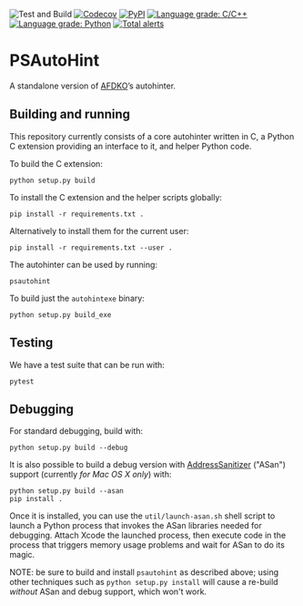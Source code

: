 ![Test and Build](https://github.com/adobe-type-tools/psautohint/workflows/Test%20and%20Build/badge.svg)
[![Codecov](https://codecov.io/gh/adobe-type-tools/psautohint/branch/master/graph/badge.svg)](https://codecov.io/gh/adobe-type-tools/psautohint)
[![PyPI](https://img.shields.io/pypi/v/psautohint.svg)](https://pypi.org/project/psautohint)
[![Language grade: C/C++](https://img.shields.io/lgtm/grade/cpp/g/adobe-type-tools/psautohint.svg?logo=lgtm&logoWidth=18)](https://lgtm.com/projects/g/adobe-type-tools/psautohint/context:cpp)
[![Language grade: Python](https://img.shields.io/lgtm/grade/python/g/adobe-type-tools/psautohint.svg?logo=lgtm&logoWidth=18)](https://lgtm.com/projects/g/adobe-type-tools/psautohint/context:python)
[![Total alerts](https://img.shields.io/lgtm/alerts/g/adobe-type-tools/psautohint.svg?logo=lgtm&logoWidth=18)](https://lgtm.com/projects/g/adobe-type-tools/psautohint/alerts/)

PSAutoHint
==========

A standalone version of [AFDKO](https://github.com/adobe-type-tools/afdko)’s
autohinter.

Building and running
--------------------

This repository currently consists of a core autohinter written in C, a
Python C extension providing an interface to it, and helper Python code.

To build the C extension:

    python setup.py build

To install the C extension and the helper scripts globally:

    pip install -r requirements.txt .

Alternatively to install them for the current user:

    pip install -r requirements.txt --user .

The autohinter can be used by running:

    psautohint

To build just the `autohintexe` binary:

    python setup.py build_exe

Testing
-------

We have a test suite that can be run with:

    pytest

Debugging
---------

For standard debugging, build with:

    python setup.py build --debug

It is also possible to build a debug version with [AddressSanitizer](https://github.com/google/sanitizers/wiki/AddressSanitizer) ("ASan") support (currently _for Mac OS X only_)  with:

    python setup.py build --asan
    pip install .

Once it is installed, you can use the `util/launch-asan.sh` shell script to launch a Python process that invokes the ASan libraries needed for debugging. Attach Xcode the launched process, then execute code in the process that triggers memory usage problems and wait for ASan to do its magic.

NOTE: be sure to build and install `psautohint` as described above; using other techniques such as `python setup.py install` will cause a re-build _without_ ASan and debug support, which won't work.
